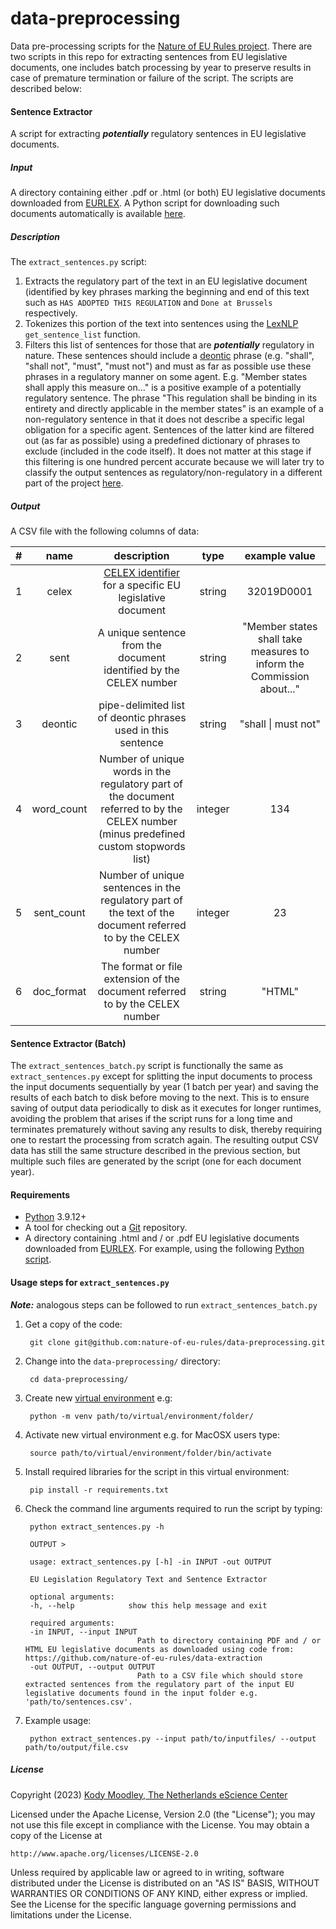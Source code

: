 # data-preprocessing

Data pre-processing scripts for the [Nature of EU Rules project](https://research-software-directory.org/projects/the-nature-of-eu-rules-strict-and-detailed-or-lacking-bite). There are two scripts in this repo for extracting sentences from EU legislative documents, one includes batch processing by year to preserve results in case of premature termination or failure of the script. The scripts are described below:

#### Sentence Extractor

A script for extracting ***potentially*** regulatory sentences in EU legislative documents.

##### Input
 A directory containing either .pdf or .html (or both) EU legislative documents downloaded from [EURLEX](http://eur-lex.europa.eu/). A Python script for downloading such documents automatically is available [here](https://github.com/nature-of-eu-rules/data-extraction).
 
##### Description

The ```extract_sentences.py``` script:
 
 1. Extracts the regulatory part of the text in an EU legislative document (identified by key phrases marking the beginning and end of this text such as ```HAS ADOPTED THIS REGULATION``` and ```Done at Brussels``` respectively.
 2. Tokenizes this portion of the text into sentences using the [LexNLP](https://github.com/LexPredict/lexpredict-lexnlp) ```get_sentence_list``` function.
 3. Filters this list of sentences for those that are ***potentially*** regulatory in nature. These sentences should include a [deontic](https://www.rep.routledge.com/articles/thematic/deontic-modals/v-1) phrase (e.g. "shall", "shall not", "must", "must not") and must as far as possible use these phrases in a regulatory manner on some agent. E.g. "Member states shall apply this measure on..." is a positive example of a potentially regulatory sentence. The phrase "This regulation shall be binding in its entirety and directly applicable in the member states" is an example of a non-regulatory sentence in that it does not describe a specific legal obligation for a specific agent. Sentences of the latter kind are filtered out (as far as possible) using a predefined dictionary of phrases to exclude (included in the code itself). It does not matter at this stage if this filtering is one hundred percent accurate because we will later try to classify the output sentences as regulatory/non-regulatory in a different part of the project [here](https://github.com/nature-of-eu-rules/regulatory-statement-classification).

 ##### Output
 A CSV file with the following columns of data:

 | # | name | description | type | example value |
| :---: | :-------------: | :-------------: | :-------------: | :-------------: |
| 1 | celex  | [CELEX identifier]([CELEX](https://eur-lex.europa.eu/content/help/eurlex-content/celex-number.html)) for a specific EU legislative document | string  | 32019D0001
| 2 | sent | A unique sentence from the document identified by the CELEX number  | string | "Member states shall take measures to inform the Commission about..." |
| 3 | deontic | pipe-delimited list of deontic phrases used in this sentence  | string | "shall &#124; must not" |
| 4 | word_count | Number of unique words in the regulatory part of the document referred to by the CELEX number (minus predefined custom stopwords list)  | integer | 134 |
| 5 | sent_count | Number of unique sentences in the regulatory part of the text of the document referred to by the CELEX number | integer | 23 |
| 6 | doc_format | The format or file extension of the document referred to by the CELEX number | string | "HTML"|

#### Sentence Extractor (Batch)
The ```extract_sentences_batch.py``` script is functionally the same as ```extract_sentences.py``` except for splitting the input documents to process the input documents sequentially by year (1 batch per year) and saving the results of each batch to disk before moving to the next. This is to ensure saving of output data periodically to disk as it executes for longer runtimes, avoiding the problem that arises if the script runs for a long time and terminates prematurely without saving any results to disk, thereby requiring one to restart the processing from scratch again. The resulting output CSV data has still the same structure described in the previous section, but multiple such files are generated by the script (one for each document year).

#### Requirements
+ [Python](https://www.python.org/downloads/) 3.9.12+
+ A tool for checking out a [Git](http://git-scm.com/) repository.
+ A directory containing .html and / or .pdf EU legislative documents downloaded from [EURLEX](http://eur-lex.europa.eu/). For example, using the following [Python script](https://github.com/nature-of-eu-rules/data-extraction).

#### Usage steps for ```extract_sentences.py```

***Note:*** analogous steps can be followed to run ```extract_sentences_batch.py```

1. Get a copy of the code:

        git clone git@github.com:nature-of-eu-rules/data-preprocessing.git
    
2. Change into the `data-preprocessing/` directory:

        cd data-preprocessing/
    
3. Create new [virtual environment](https://docs.python.org/3/library/venv.html) e.g:

        python -m venv path/to/virtual/environment/folder/
       
4. Activate new virtual environment e.g. for MacOSX users type: 

        source path/to/virtual/environment/folder/bin/activate
        
5. Install required libraries for the script in this virtual environment:

        pip install -r requirements.txt

6. Check the command line arguments required to run the script by typing:

        python extract_sentences.py -h
        
        OUTPUT >
        
        usage: extract_sentences.py [-h] -in INPUT -out OUTPUT

        EU Legislation Regulatory Text and Sentence Extractor

        optional arguments:
        -h, --help            show this help message and exit

        required arguments:
        -in INPUT, --input INPUT
                                Path to directory containing PDF and / or HTML EU legislative documents as downloaded using code from: https://github.com/nature-of-eu-rules/data-extraction
        -out OUTPUT, --output OUTPUT
                                Path to a CSV file which should store extracted sentences from the regulatory part of the input EU legislative documents found in the input folder e.g. 'path/to/sentences.csv'.

7. Example usage: 

        python extract_sentences.py --input path/to/inputfiles/ --output path/to/output/file.csv
        

##### License

Copyright (2023) [Kody Moodley, The Netherlands eScience Center](https://www.esciencecenter.nl/team/dr-kody-moodley/)

Licensed under the Apache License, Version 2.0 (the "License");
you may not use this file except in compliance with the License.
You may obtain a copy of the License at

    http://www.apache.org/licenses/LICENSE-2.0

Unless required by applicable law or agreed to in writing, software
distributed under the License is distributed on an "AS IS" BASIS,
WITHOUT WARRANTIES OR CONDITIONS OF ANY KIND, either express or implied.
See the License for the specific language governing permissions and
limitations under the License.
